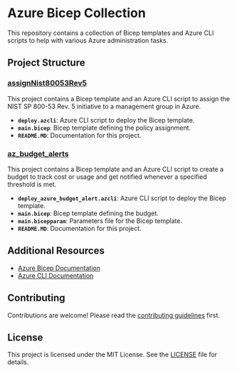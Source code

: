 # Azure Bicep Collection

This repository contains a collection of Bicep templates and Azure CLI scripts to help with various Azure administration tasks.

## Project Structure

### [assignNist80053Rev5](assignNist80053Rev5/README.MD)

This project contains a Bicep template and an Azure CLI script to assign the NIST SP 800-53 Rev. 5 initiative to a management group in Azure.

- **`deploy.azcli`**: Azure CLI script to deploy the Bicep template.
- **`main.bicep`**: Bicep template defining the policy assignment.
- **`README.MD`**: Documentation for this project.

### [az_budget_alerts](az_budget_alerts/README.MD)

This project contains a Bicep template and an Azure CLI script to create a budget to track cost or usage and get notified whenever a specified threshold is met.

- **`deploy_azure_budget_alert.azcli`**: Azure CLI script to deploy the Bicep template.
- **`main.bicep`**: Bicep template defining the budget.
- **`main.bicepparam`**: Parameters file for the Bicep template.
- **`README.MD`**: Documentation for this project.

## Additional Resources

- [Azure Bicep Documentation](https://docs.microsoft.com/azure/azure-resource-manager/bicep/)
- [Azure CLI Documentation](https://docs.microsoft.com/cli/azure/)

## Contributing

Contributions are welcome! Please read the [contributing guidelines](CONTRIBUTING.md) first.

## License

This project is licensed under the MIT License. See the [LICENSE](LICENSE) file for details.